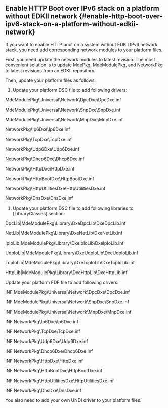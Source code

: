 ## Enable HTTP Boot over IPv6 stack on a platform without EDKII network {#enable-http-boot-over-ipv6-stack-on-a-platform-without-edkii-network}

If you want to enable HTTP boot on a system without EDKII IPv6 network stack, you need add corresponding network modules to your platform files.

First, you need update the network modules to latest revision. The most convenient solution is to update MdePkg, MdeModulePkg, and NetworkPkg to latest revisions from an EDKII repository.

Then, update your platform files as follows:

1.  Update your platform DSC file to add following drivers:

MdeModulePkg\Universal\Network\DpcDxe\DpcDxe.inf

MdeModulePkg\Universal\Network\SnpDxe\SnpDxe.inf

MdeModulePkg\Universal\Network\MnpDxe\MnpDxe.inf

NetworkPkg\Ip6Dxe\Ip6Dxe.inf

NetworkPkg\TcpDxe\TcpDxe.inf

NetworkPkg\Udp6Dxe\Udp6Dxe.inf

NetworkPkg\Dhcp6Dxe\Dhcp6Dxe.inf

NetworkPkg\HttpDxe\HttpDxe.inf

NetworkPkg\HttpBootDxe\HttpBootDxe.inf

NetworkPkg\HttpUtilitiesDxe\HttpUtilitiesDxe.inf

NetworkPkg\DnsDxe\DnsDxe.inf

1.  Update your platform DSC file to add following libraries to [LibraryClasses] section:

DpcLib|MdeModulePkg\Library\DxeDpcLib\DxeDpcLib.inf

NetLib|MdeModulePkg\Library\DxeNetLib\DxeNetLib.inf

IpIoLib|MdeModulePkg\Library\DxeIpIoLib\DxeIpIoLib.inf

UdpIoLib|MdeModulePkg\Library\DxeUdpIoLib\DxeUdpIoLib.inf

TcpIoLib|MdeModulePkg\Library\DxeTcpIoLib\DxeTcpIoLib.inf

HttpLib|MdeModulePkg\Library\DxeHttpLib\DxeHttpLib.inf

Update your platform FDF file to add following drivers:

INF MdeModulePkg\Universal\Network\DpcDxe\DpcDxe.inf

INF MdeModulePkg\Universal\Network\SnpDxe\SnpDxe.inf

INF MdeModulePkg\Universal\Network\MnpDxe\MnpDxe.inf

INF NetworkPkg\Ip6Dxe\Ip6Dxe.inf

INF NetworkPkg\TcpDxe\TcpDxe.inf

INF NetworkPkg\Udp6Dxe\Udp6Dxe.inf

INF NetworkPkg\Dhcp6Dxe\Dhcp6Dxe.inf

INF NetworkPkg\HttpDxe\HttpDxe.inf

INF NetworkPkg\HttpBootDxe\HttpBootDxe.inf

INF NetworkPkg\HttpUtilitiesDxe\HttpUtilitiesDxe.inf

INF NetworkPkg\DnsDxe\DnsDxe.inf

You also need to add your own UNDI driver to your platform files.